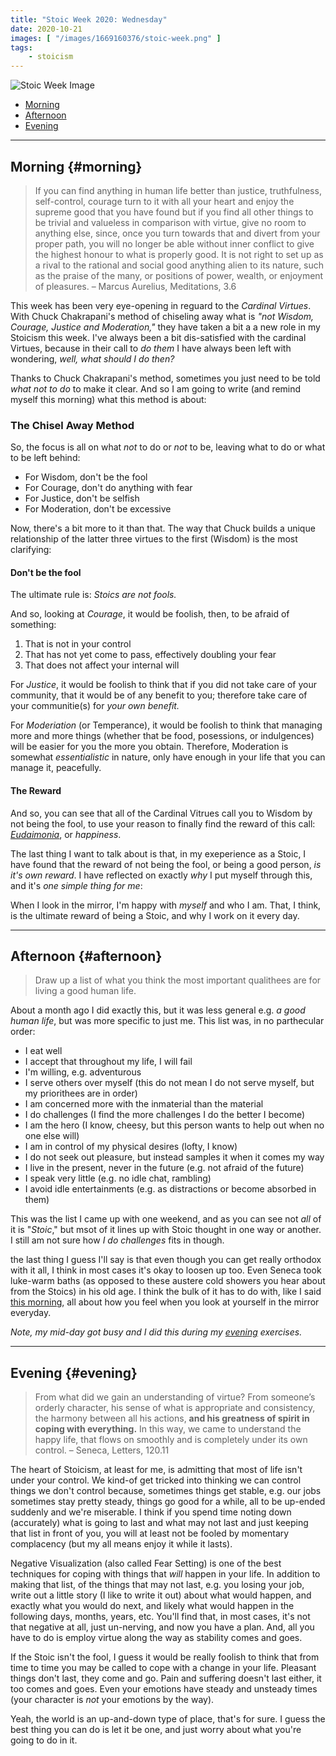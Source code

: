 ```yaml
---
title: "Stoic Week 2020: Wednesday"
date: 2020-10-21
images: [ "/images/1669160376/stoic-week.png" ]
tags: 
    - stoicism
---
```


![Stoic Week Image](/images/1669160376/stoic-week.png)

- [Morning](#morning)
- [Afternoon](#afternoon)
- [Evening](#evening)

---

## Morning {#morning}

>  If you can find anything in human life better than justice, truthfulness, self-control, courage turn to it with all your heart and enjoy the supreme good that you have found but if you find all other things to be trivial and valueless in comparison with virtue, give no room to anything else, since, once you turn towards that and divert from your proper path, you will no longer be able without inner conflict to give the highest honour to what is properly good. It is not right to set up as a rival to the rational and social good anything alien to its nature, such as the praise of the many, or positions of power, wealth, or enjoyment of pleasures. – Marcus Aurelius, Meditations, 3.6

This week has been very eye-opening in reguard to the _Cardinal Virtues_. With Chuck Chakrapani's method of chiseling away what is _"not Wisdom, Courage, Justice and Moderation,"_ they have taken a bit a a new role in my Stoicism this week. I've always been a bit dis-satisfied with the cardinal Virtues, because in their call to _do them_ I have always been left with wondering, _well, what should I do then?_

Thanks to Chuck Chakrapani's method, sometimes you just need to be told _what not to do_ to make it clear. And so I am going to write (and remind myself this morning) what this method is about:

### The Chisel Away Method

So, the focus is all on what _not_ to do or _not_ to be, leaving what to do or what to be left behind:

- For Wisdom, don't be the fool
- For Courage, don't do anything with fear
- For Justice, don't be selfish
- For Moderation, don't be excessive

Now, there's a bit more to it than that. The way that Chuck builds a unique relationship of the latter three virtues to the first (Wisdom) is the most clarifying:

#### Don't be the fool

The ultimate rule is: _Stoics are not fools._

And so, looking at _Courage_, it would be foolish, then, to be afraid of something:

1. That is not in your control
2. That has not yet come to pass, effectively doubling your fear
3. That does not affect your internal will

For _Justice_, it would be foolish to think that if you did not take care of your community, that it would be of any benefit to you; therefore take care of your communitie(s) for _your own benefit._

For _Moderiation_ (or Temperance), it would be foolish to think that managing more and more things (whether that be food, posessions, or indulgences) will be easier for you the more you obtain. Therefore, Moderation is somewhat _essentialistic_ in nature, only have enough in your life that you can manage it, peacefully.

#### The Reward

And so, you can see that all of the Cardinal Vitrues call you to Wisdom by not being the fool, to use your reason to finally find the reward of this call: [_Eudaimonia_](Eudaimonia), or _happiness_.

The last thing I want to talk about is that, in my exeperience as a Stoic, I have found that the reward of not being the fool, or being a good person, _is it's own reward_. I have reflected on exactly _why_ I put myself through this, and it's _one simple thing for me_:

When I look in the mirror, I'm happy with _myself_ and who I am. That, I think, is the ultimate reward of being a Stoic, and why I work on it every day.

---

## Afternoon {#afternoon}

> Draw up a list of what you think the most important qualithees are for living a good human life.

About a month ago I did exactly this, but it was less general e.g. _a good human life_, but was more specific to just me. This list was, in no parthecular order:

- I eat well
- I accept that throughout my life, I will fail
- I'm willing, e.g. adventurous
- I serve others over myself (this do not mean I do not serve myself, but my priorithees are in order)
- I am concerned more with the inmaterial than the material
- I do challenges (I find the more challenges I do the better I become)
- I am the hero (I know, cheesy, but this person wants to help out when no one else will)
- I am in control of my physical desires (lofty, I know)
- I do not seek out pleasure, but instead samples it when it comes my way
- I live in the present, never in the future (e.g. not afraid of the future)
- I speak very little (e.g. no idle chat, rambling)
- I avoid idle entertainments (e.g. as distractions or become absorbed in them)

This was the list I came up with one weekend, and as you can see not _all_ of it is "_Stoic_," but msot of it lines up with Stoic thought in one way or another. I still am not sure how _I do challenges_ fits in though.

the last thing I guess I'll say is that even though you can get really orthodox with it all, I think in most cases it's okay to loosen up too. Even Seneca took luke-warm baths (as opposed to these austere cold showers you hear about from the Stoics) in his old age. I think the bulk of it has to do with, like I said [this morning](#morning), all about how you feel when you look at yourself in the mirror everyday.

_Note, my mid-day got busy and I did this during my [evening](#evening) exercises._

---

## Evening {#evening}

> From what did we gain an understanding of virtue? From someone’s orderly character, his sense of what is appropriate and consistency, the harmony between all his actions, <strong>and his greatness of spirit in coping with everything.</strong> In this way, we came to understand the happy life, that flows on smoothly and is completely under its own control. – Seneca, Letters, 120.11

The heart of Stoicism, at least for me, is admitting that most of life isn't under your control. We kind-of get tricked into thinking we can control things we don't control because, sometimes things get stable, e.g. our jobs sometimes stay pretty steady, things go good for a while, all to be up-ended suddenly and we're miserable. I think if you spend time noting down (accurately) what is going to last and what may not last and just keeping that list in front of you, you will at least not be fooled by momentary complacency (but my all means enjoy it while it lasts).

Negative Visualization (also called Fear Setting) is one of the best techniques for coping with things that _will_ happen in your life. In addition to making that list, of the things that may not last, e.g. you losing your job, write out a little story (I like to write it out) about what would happen, and exactly what you would do next, and likely what would happen in the following days, months, years, etc. You'll find that, in most cases, it's not that negative at all, just un-nerving, and now you have a plan. And, all you have to do is employ virtue along the way as stability comes and goes.

If the Stoic isn't the fool, I guess it would be really foolish to think that from time to time you may be called to cope with a change in your life. Pleasant things don't last, they come and go. Pain and suffering doesn't last either, it too comes and goes. Even your emotions have steady and unsteady times (your character is _not_ your emotions by the way).

Yeah, the world is an up-and-down type of place, that's for sure. I guess the best thing you can do is let it be one, and just worry about what you're going to do in it.
